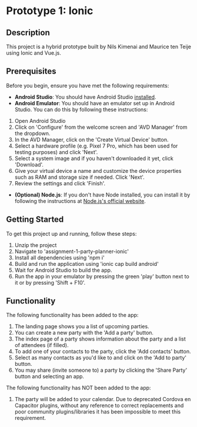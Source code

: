 # Prototype 1: Ionic

## Description

This project is a hybrid prototype built by Nils Kimenai and Maurice ten Teije
using Ionic and Vue.js.

## Prerequisites
Before you begin, ensure you have met the following requirements:

- **Android Studio**: You should have Android Studio [installed](https://developer.android.com/studio). 
- **Android Emulator**: You should have an emulator set up in Android Studio. 
You can do this by following these instructions:
1. Open Android Studio
2. Click on 'Configure' from the welcome screen and 'AVD Manager' from the dropdown.
3. In the AVD Manager, click on the 'Create Virtual Device' button.
4. Select a hardware profile (e.g. Pixel 7 Pro, which has been used for testing purposes) and click 'Next'.
5. Select a system image and if you haven't downloaded it yet, click 'Download'.
6. Give your virtual device a name and customize the device properties such as RAM and storage size if needed. Click 'Next'.
7. Review the settings and click 'Finish'.
- **(Optional) Node.js**: If you don't have Node installed, you can install it by following
  the instructions at
  [Node.js's official website](https://nodejs.org/en).

## Getting Started

To get this project up and running, follow these steps:

1. Unzip the project
2. Navigate to 'assignment-1-party-planner-ionic'
3. Install all dependencies using 'npm i'
4. Build and run the application using 'ionic cap build android'
5. Wait for Android Studio to build the app.
6. Run the app in your emulator by pressing the green 'play' button next to it or by pressing 'Shift + F10'.

## Functionality

The following functionality has been added to the app:

1. The landing page shows you a list of upcoming parties.
2. You can create a new party with the 'Add a party' button.
4. The index page of a party shows information about the party and a list of attendees (if filled).
5. To add one of your contacts to the party, click the 'Add contacts' button.
6. Select as many contacts as you'd like to and click on the 'Add to party' button.
7. You may share (invite someone to) a party by clicking the 'Share Party' button and selecting an app.

The following functionality has NOT been added to the app:

1. The party will be added to your calendar.
Due to deprecated Cordova en Capacitor plugins, without any reference to correct replacements and poor community plugins/libraries it has been impossible to meet this requirement.